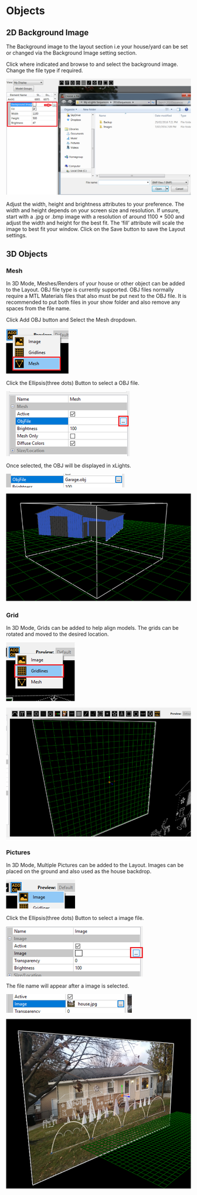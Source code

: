 # Objects

## 2D Background Image

The Background image to the layout section i.e your house/yard can be set or changed via the Background Image setting section.

Click where indicated and browse to and select the background image. Change the file type if required.

![](../../.gitbook/assets/base64a0178ae2b61ac05b.png)

Adjust the width, height and brightness attributes to your preference. The width and height depends on your screen size and resolution.  If unsure, start with a .jpg or .bmp image with a resolution of around 1100 \* 500 and adjust the width and height for the best fit. The ‘fill’ attribute will scale the image to best fit your window.  Click on the Save button to save the Layout settings.

## 3D Objects

### Mesh

In 3D Mode, Meshes/Renders of your house or other object can be added to the Layout. OBJ file type is currently supported. OBJ files normally require a MTL Materials files that also must be put next to the OBJ file. It is recommended to put both files in your show folder and also remove any spaces from the file name.

Click Add OBJ button and Select the Mesh dropdown.

![](<../../.gitbook/assets/image (345).png>)

Click the Ellipsis(three dots) Button to select a OBJ file.

![](<../../.gitbook/assets/image (196).png>)

Once selected, the OBJ will be displayed in xLights.

![](<../../.gitbook/assets/image (266).png>)

![](<../../.gitbook/assets/image (646).png>)

### Grid&#x20;

In 3D Mode, Grids can be added to help align models. The grids can be rotated and moved to the desired location.

![](<../../.gitbook/assets/image (87).png>)

![](<../../.gitbook/assets/image (342).png>)

### Pictures

In 3D Mode, Multiple Pictures can be added to the Layout. Images can be placed on the ground and also used as the house backdrop.

![](<../../.gitbook/assets/image (371).png>)

Click the Ellipsis(three dots) Button to select a image file.

![](<../../.gitbook/assets/image (205).png>)

The file name will appear after a image is selected.

![](<../../.gitbook/assets/image (202).png>)

![](<../../.gitbook/assets/image (108).png>)

